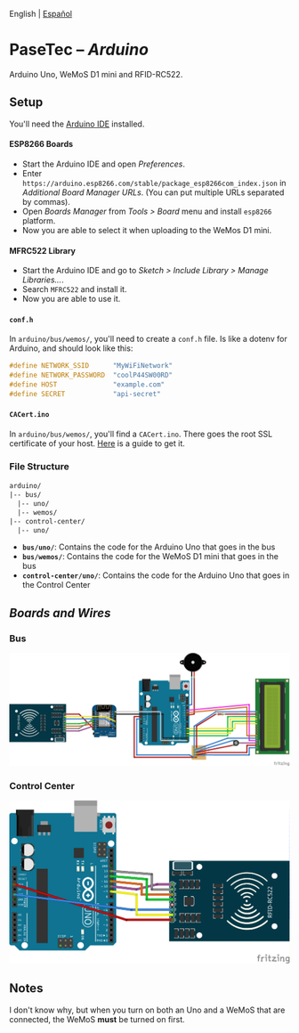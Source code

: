 English | [Español](README.es.md)

# PaseTec – _Arduino_

Arduino Uno, WeMoS D1 mini and RFID-RC522.

## Setup

You'll need the [Arduino IDE](https://www.arduino.cc/en/main/software) installed.

#### ESP8266 Boards

- Start the Arduino IDE and open _Preferences_.
- Enter `https://arduino.esp8266.com/stable/package_esp8266com_index.json` in _Additional Board Manager URLs_. (You can put multiple URLs separated by commas).
- Open _Boards Manager_ from _Tools > Board_ menu and install `esp8266` platform.
- Now you are able to select it when uploading to the WeMos D1 mini.

#### MFRC522 Library

- Start the Arduino IDE and go to _Sketch > Include Library > Manage Libraries..._.
- Search `MFRC522` and install it.
- Now you are able to use it.

#### `conf.h`

In `arduino/bus/wemos/`, you'll need to create a `conf.h` file. Is like a dotenv for Arduino, and should look like this:

```c++
#define NETWORK_SSID      "MyWiFiNetwork"
#define NETWORK_PASSWORD  "coolP44SW00RD"
#define HOST              "example.com"
#define SECRET            "api-secret"
```

#### `CACert.ino`

In `arduino/bus/wemos/`, you'll find a `CACert.ino`. There goes the root SSL certificate of your host. [Here](.get_cacert/GET_CACERT.md) is a guide to get it.

### File Structure

```
arduino/
|-- bus/
  |-- uno/
  |-- wemos/
|-- control-center/
  |-- uno/
```

- **`bus/uno/`**: Contains the code for the Arduino Uno that goes in the bus
- **`bus/wemos/`**: Contains the code for the WeMoS D1 mini that goes in the bus
- **`control-center/uno/`**: Contains the code for the Arduino Uno that goes in the Control Center

## _Boards and Wires_

### Bus

![Bus](bus/bus.png)

### Control Center

![Control Center](control-center/control-center.png)

## Notes

I don't know why, but when you turn on both an Uno and a WeMoS that are connected, the WeMoS **must** be turned on first.